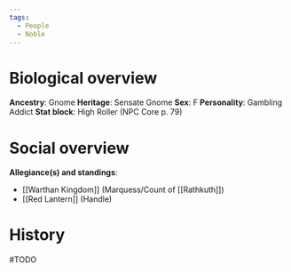 ```yaml
---
tags:
  - People
  - Noble
---
```

# Biological overview
**Ancestry**: Gnome
**Heritage**: Sensate Gnome
**Sex**: F
**Personality**: Gambling Addict
**Stat block**: High Roller (NPC Core p. 79)

# Social overview
**Allegiance(s) and standings**: 
- [[Warthan Kingdom]] (Marquess/Count of [[Rathkuth]])
- [[Red Lantern]] (Handle)

# History
#TODO 